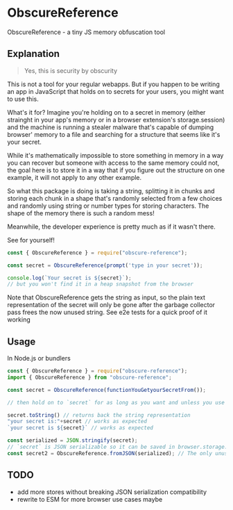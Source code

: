 # ObscureReference

ObscureReference - a tiny JS memory obfuscation tool

## Explanation

> Yes, this is security by obscurity

This is not a tool for your regular webapps. But if you happen to be writing an app in JavaScript that holds on to secrets for your users, you might want to use this.

What's it for? 
Imagine you're holding on to a secret in memory (either strainght in your app's memory or in a browser extension's storage.session) and the machine is running a stealer malware that's capable of dumping browser' memory to a file and searching for a structure that seems like it's your secret.

While it's mathematically impossible to store something in memory in a way you can recover but someone with access to the same memory could not, the goal here is to store it in a way that if you figure out the structure on one example, it will not apply to any other example. 

So what this package is doing is taking a string, splitting it in chunks and storing each chunk in a shape that's randomly selected from a few choices and randomly using string or number types for storing characters. The shape of the memory there is such a random mess!

Meanwhile, the developer experience is pretty much as if it wasn't there.

See for yourself!

```js
const { ObscureReference } = require("obscure-reference");

const secret = ObscureReference(prompt('type in your secret'));

console.log(`Your secret is ${secret}`);
// but you won't find it in a heap snapshot from the browser 
```

Note that ObscureReference gets the string as input, so the plain text representation of the secret will only be gone after the garbage collector pass frees the now unused string. See e2e tests for a quick proof of it working

## Usage

In Node.js or bundlers
```js
const { ObscureReference } = require("obscure-reference");
import { ObscureReference } from "obscure-reference";

const secret = ObscureReference(functionYouGetyourSecretFrom());

// then hold on to `secret` for as long as you want and unless you use it, it's gonna be hard to steal it from memory

secret.toString() // returns back the string representation
"your secret is:"+secret // works as expected
`your secret is ${secret}` // works as expected

const serialized = JSON.stringify(secret);
// `secret` is JSON serializable so it can be saved in browser.storage.session for an extension too
const secret2 = ObscureReference.fromJSON(serialized); // The only unusual step

```

## TODO
- add more stores without breaking JSON serialization compatibility
- rewrite to ESM for more browser use cases maybe
